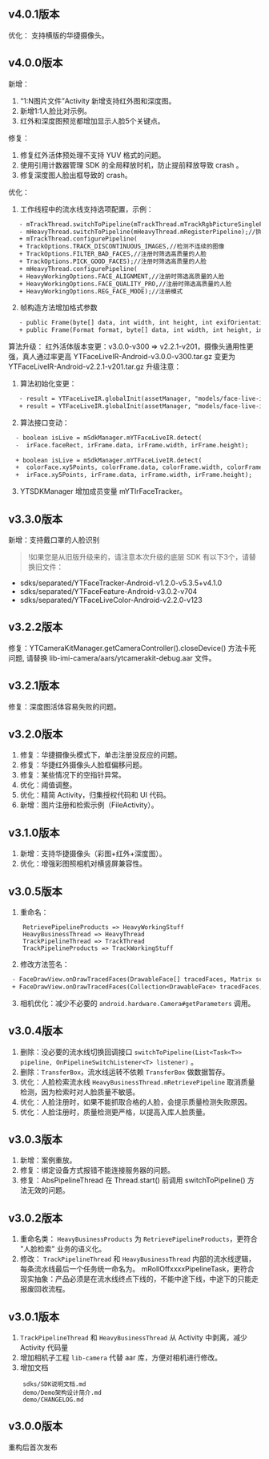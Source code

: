 ## v4.0.1版本
优化：
支持横版的华捷摄像头。

## v4.0.0版本
新增：
1. “1:N图片文件”Activity 新增支持红外图和深度图。
2. 新增1:1人脸比对示例。
2. 红外和深度图预览都增加显示人脸5个关键点。

修复：
1. 修复红外活体预处理不支持 YUV 格式的问题。
2. 使用引用计数器管理 SDK 的全局释放时机，防止提前释放导致 crash 。
3. 修复深度图人脸出框导致的 crash。

优化：
1. 工作线程中的流水线支持选项配置，示例：
```diff
   - mTrackThread.switchToPipeline(mTrackThread.mTrackRgbPictureSingleFacePipeline);//检测并过滤出单个人脸
   - mHeavyThread.switchToPipeline(mHeavyThread.mRegisterPipeline);//执行注册动作
   + mTrackThread.configurePipeline(
   + TrackOptions.TRACK_DISCONTINUOUS_IMAGES,//检测不连续的图像
   + TrackOptions.FILTER_BAD_FACES,//注册时筛选高质量的人脸
   + TrackOptions.PICK_GOOD_FACES);//注册时筛选高质量的人脸
   + mHeavyThread.configurePipeline(
   + HeavyWorkingOptions.FACE_ALIGNMENT,//注册时筛选高质量的人脸
   + HeavyWorkingOptions.FACE_QUALITY_PRO,//注册时筛选高质量的人脸
   + HeavyWorkingOptions.REG_FACE_MODE);//注册模式
```

2. 帧构造方法增加格式参数
```diff
   - public Frame(byte[] data, int width, int height, int exifOrientation) {
   + public Frame(Format format, byte[] data, int width, int height, int exifOrientation) {
```

算法升级：
红外活体版本变更：v3.0.0-v300 => v2.2.1-v201，摄像头通用性更强，真人通过率更高 
YTFaceLiveIR-Android-v3.0.0-v300.tar.gz 变更为 YTFaceLiveIR-Android-v2.2.1-v201.tar.gz
升级注意：
1. 算法初始化变更：
```diff
   - result = YTFaceLiveIR.globalInit(assetManager, "models/face-live-ir-v300", "config.ini");
   + result = YTFaceLiveIR.globalInit(assetManager, "models/face-live-ir-v201", "config.ini");
```
2. 算法接口变动：
```diff
  - boolean isLive = mSdkManager.mYTFaceLiveIR.detect(
  -  irFace.faceRect, irFrame.data, irFrame.width, irFrame.height);
    
  + boolean isLive = mSdkManager.mYTFaceLiveIR.detect(
  +  colorFace.xy5Points, colorFrame.data, colorFrame.width, colorFrame.height,
  +  irFace.xy5Points, irFrame.data, irFrame.width, irFrame.height);
```
3. YTSDKManager 增加成员变量 mYTIrFaceTracker。

## v3.3.0版本
新增：支持戴口罩的人脸识别
>!如果您是从旧版升级来的，请注意本次升级的底层 SDK 有以下3个，请替换旧文件：
 - sdks/separated/YTFaceTracker-Android-v1.2.0-v5.3.5+v4.1.0  
 - sdks/separated/YTFaceFeature-Android-v3.0.2-v704  
 - sdks/separated/YTFaceLiveColor-Android-v2.2.0-v123  

## v3.2.2版本
修复：YTCameraKitManager.getCameraController().closeDevice() 方法卡死问题, 请替换 lib-imi-camera/aars/ytcamerakit-debug.aar 文件。

## v3.2.1版本
修复：深度图活体容易失败的问题。

## v3.2.0版本
1. 修复：华捷摄像头模式下，单击注册没反应的问题。
2. 修复：华捷红外摄像头人脸框偏移问题。
3. 修复：某些情况下的空指针异常。
4. 优化：阈值调整。
5. 优化：精简 Activity，归集授权代码和 UI 代码。
5. 新增：图片注册和检索示例（FileActivity）。

## v3.1.0版本
1. 新增：支持华捷摄像头（彩图+红外+深度图）。
2. 优化：增强彩图照相机对横竖屏兼容性。

## v3.0.5版本
1. 重命名：
```
    RetrievePipelineProducts => HeavyWorkingStuff
    HeavyBusinessThread => HeavyThread
    TrackPipelineThread => TrackThread
    TrackPipelineProducts => TrackWorkingStuff
```

2. 修改方法签名：
```diff
 - FaceDrawView.onDrawTracedFaces(DrawableFace[] tracedFaces, Matrix scaleMatrix)
 + FaceDrawView.onDrawTracedFaces(Collection<DrawableFace> tracedFaces, Matrix scaleMatrix)
```
3. 相机优化：减少不必要的 `android.hardware.Camera#getParameters` 调用。


## v3.0.4版本
1. 删除：没必要的流水线切换回调接口 `switchToPipeline(List<Task<T>> pipeline, OnPipelineSwitchListener<T> listener)` 。
2. 删除：`TransferBox`，流水线运转不依赖 `TransferBox` 做数据暂存。
3. 优化：人脸检索流水线 `HeavyBusinessThread.mRetrievePipeline` 取消质量检测，因为检索时对人脸质量不敏感。
4. 优化：人脸注册时，如果不能抓取合格的人脸，会提示质量检测失败原因。
5. 优化：人脸注册时，质量检测更严格，以提高入库人脸质量。

## v3.0.3版本
1. 新增：案例重放。
2. 修复：绑定设备方式报错不能连接服务器的问题。
3. 修复：AbsPipelineThread 在 Thread.start() 前调用 switchToPipeline() 方法无效的问题。

## v3.0.2版本
1. 重命名类： `HeavyBusinessProducts` 为 `RetrievePipelineProducts`，更符合 "人脸检索" 业务的语义化。
2. 修改： `TrackPipelineThread` 和 `HeavyBusinessThread` 内部的流水线逻辑，每条流水线最后一个任务统一命名为。 mRollOffxxxxPipelineTask，更符合现实抽象：产品必须是在流水线终点下线的，不能中途下线，中途下的只能走报废回收流程。  


## v3.0.1版本
1. `TrackPipelineThread` 和 `HeavyBusinessThread` 从 Activity 中剥离，减少 Activity 代码量
2. 增加相机子工程 `lib-camera` 代替 aar 库，方便对相机进行修改。
3. 增加文档
```
    sdks/SDK说明文档.md
    demo/Demo架构设计简介.md
    demo/CHANGELOG.md
```

## v3.0.0版本
重构后首次发布
